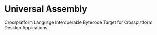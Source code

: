 # Universal Assembly
Crossplatform Language Interoperable Bytecode Target for Crossplatform Desktop Applications
